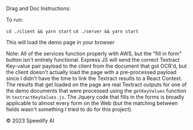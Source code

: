 Drag and Doc Instructions:

To run:

`cd ./client && yarn start`
`cd ./server && yarn start`

This will load the demo page in your browser

Note: All of the services function properly with AWS, but the "fill in form" button isn't entirely functional. Express JS will send the correct Textract Key-value pair payload to the client from the document that got OCR'd, but the client doesn't actually load the page with a pre-processed payload since I didn't have the time to link the Textract results to a React Context. The results that get loaded on the page are real Textract outputs for one of the demo documents that were processed using the `getKeyValues` function in `textractKeyValues.js`. The Jquery code that fills in the forms is broadly applicable to almost every form on the Web (but the matching between fields wasn't something I tried to do for this project).

© 2023 Speedify AI
